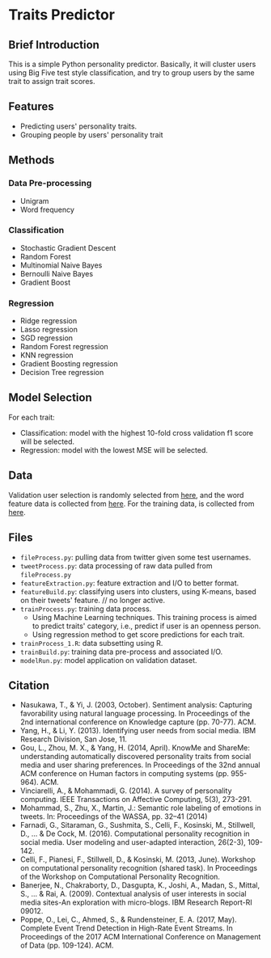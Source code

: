 # Traits Predictor

## Brief Introduction

This is a simple Python personality predictor. Basically, it will cluster users using Big Five test style classification, and try to group users by the same trait to assign trait scores.

## Features
- Predicting users' personality traits.
- Grouping people by users' personality trait

## Methods

### Data Pre-processing

- Unigram
- Word frequency

### Classification

- Stochastic Gradient Descent
- Random Forest
- Multinomial Naive Bayes
- Bernoulli Naive Bayes
- Gradient Boost

### Regression

- Ridge regression
- Lasso regression
- SGD regression
- Random Forest regression
- KNN regression
- Gradient Boosting regression
- Decision Tree regression

## Model Selection

For each trait:
- Classification: model with the highest 10-fold cross validation f1 score will be selected.
- Regression: model with the lowest MSE will be selected.


## Data

Validation user selection is randomly selected from [here](http://friendorfollow.com/twitter/most-followers/), and the word feature data is collected from [here](https://github.com/mhbashari/NRC-Persian-Lexicon). For the training data, is collected from [here](http://mypersonality.org/wiki/doku.php?id=download_databases).



## Files
- ```fileProcess.py```: pulling data from twitter given some test usernames.
- ```tweetProcess.py```: data processing of raw data pulled from ```fileProcess.py```
- ```featureExtraction.py```: feature extraction and I/O to better format.
- ```featureBuild.py```: classifying users into clusters, using K-means, based on their tweets' feature. // no longer active.
- ```trainProcess.py```: training data process.
	- Using Machine Learning techniques. This training process is aimed to predict traits' category, i.e., predict if user is an openness person.
	- Using regression method to get score predictions for each trait.
- ```trainProcess_1.R```: data subsetting using R.
- ```trainBuild.py```: training data pre-process and associated I/O.
- ```modelRun.py```: model application on validation dataset.

## Citation
- Nasukawa, T., & Yi, J. (2003, October). Sentiment analysis: Capturing favorability using natural language processing. In Proceedings of the 2nd international conference on Knowledge capture (pp. 70-77). ACM.
- Yang, H., & Li, Y. (2013). Identifying user needs from social media. IBM Research Division, San Jose, 11.
- Gou, L., Zhou, M. X., & Yang, H. (2014, April). KnowMe and ShareMe: understanding automatically discovered personality traits from social media and user sharing preferences. In Proceedings of the 32nd annual ACM conference on Human factors in computing systems (pp. 955-964). ACM.
- Vinciarelli, A., & Mohammadi, G. (2014). A survey of personality computing. IEEE Transactions on Affective Computing, 5(3), 273-291.
- Mohammad, S., Zhu, X., Martin, J.: Semantic role labeling of emotions in tweets. In: Proceedings of the WASSA, pp. 32–41 (2014)
- Farnadi, G., Sitaraman, G., Sushmita, S., Celli, F., Kosinski, M., Stillwell, D., ... & De Cock, M. (2016). Computational personality recognition in social media. User modeling and user-adapted interaction, 26(2-3), 109-142.
- Celli, F., Pianesi, F., Stillwell, D., & Kosinski, M. (2013, June). Workshop on computational personality recognition (shared task). In Proceedings of the Workshop on Computational Personality Recognition.
- Banerjee, N., Chakraborty, D., Dasgupta, K., Joshi, A., Madan, S., Mittal, S., ... & Rai, A. (2009). Contextual analysis of user interests in social media sites-An exploration with micro-blogs. IBM Research Report-RI 09012.
- Poppe, O., Lei, C., Ahmed, S., & Rundensteiner, E. A. (2017, May). Complete Event Trend Detection in High-Rate Event Streams. In Proceedings of the 2017 ACM International Conference on Management of Data (pp. 109-124). ACM.

